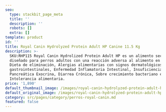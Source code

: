 ```yaml
---
seo:
  type: stackbit_page_meta
  title: ''
  description: ''
  robots: []
  extra: []
template: product
id: ''
title: Royal Canin Hydrolyzed Protein Adult HP Canine 11.5 Kg
description: >-
  SKU:RHP115 Royal Canin Hydrolized Protein Adult HP es un alimento seco
  diseñado para perros adultos con una reacción adversa al alimento en caso de:
  Dieta de eliminación, Alergias alimentarias con signos dermatológicos y/o
  gastrointestinales, Enfermedad Inflamatoria Intestinal, Insuficiencia
  Pancreática Exocrina, Diarrea Crónica, Sobre crecimiento bacteriano e
  Intolerancia alimentaria. 
price: '1,890'
default_thumbnail_image: /images/royal-canin-hydrolyzed-protein-adult-hp-canine.jpg
default_original_image: /images/royal-canin-hydrolyzed-protein-adult-hp-canine.jpg
category: src/pages/category/perros-royal-canin.md
featured: false
---
```

